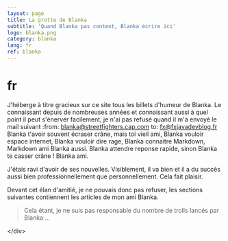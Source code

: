 ```yaml
---
layout: page
title: La grotte de Blanka
subtitle: 'Quand Blanka pas content, Blanka écrire ici'
logo: blanka.png
category: blanka
lang: fr
ref: blanka
---
```


# fr

 J'héberge à titre gracieux sur ce site tous les billets d'humeur de Blanka. Le connaissant depuis de nombreuses années et connaissant aussi à quel point il peut s'énerver facilement, je n'ai pas refusé quand il m'a envoyé le mail suivant :from: blanka@streetfighters.cap.com to: fx@fxjavadevblog.fr Blanka t'avoir souvent écraser crâne, mais toi vieil ami, Blanka vouloir espace internet, Blanka vouloir dire rage, Blanka connaitre Markdown, Markdown ami Blanka aussi. Blanka attendre reponse rapide, sinon Blanka te casser crâne ! Blanka ami.

J'étais ravi d'avoir de ses nouvelles. Visiblement, il va bien et il a du succès aussi bien professionnellement que personnellement. Cela fait plaisir.

Devant cet élan d'amitié, je ne pouvais donc pas refuser, les sections suivantes contiennent les articles de mon ami Blanka.

> Cela étant, je ne suis pas responsable du nombre de trolls lancés par Blanka ...

&lt;/div&gt;

